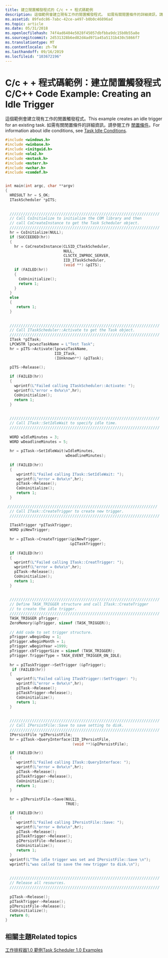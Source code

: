 ```yaml
---
title: 建立閒置觸發程式的 C/c + + 程式碼範例
description: 這個範例會建立現有工作的閒置觸發程式。 如需有關閒置條件的詳細資訊，請參閱工作閒置條件。
ms.assetid: 89fedc86-7abc-42ce-a497-b0b0c46896ad
ms.topic: article
ms.date: 05/31/2018
ms.openlocfilehash: 74f4ad6404e5028f45057dbfbba9dc15b0b55a8e
ms.sourcegitcommit: 2d531328b6ed82d4ad971a45a5131b430c5866f7
ms.translationtype: MT
ms.contentlocale: zh-TW
ms.lasthandoff: 09/16/2019
ms.locfileid: "103672196"
---
```

# <a name="cc-code-example-creating-an-idle-trigger"></a><span data-ttu-id="e687d-104">C/c + + 程式碼範例：建立閒置觸發程式</span><span class="sxs-lookup"><span data-stu-id="e687d-104">C/C++ Code Example: Creating an Idle Trigger</span></span>

<span data-ttu-id="e687d-105">這個範例會建立現有工作的閒置觸發程式。</span><span class="sxs-lookup"><span data-stu-id="e687d-105">This example creates an idle trigger for an existing task.</span></span> <span data-ttu-id="e687d-106">如需有關閒置條件的詳細資訊，請參閱工作 [閒置條件](task-idle-conditions.md)。</span><span class="sxs-lookup"><span data-stu-id="e687d-106">For information about idle conditions, see [Task Idle Conditions](task-idle-conditions.md).</span></span>


```C++
#include <windows.h>
#include <winbase.h>
#include <initguid.h>
#include <ole2.h>
#include <mstask.h>
#include <msterr.h>
#include <wchar.h>
#include <comdef.h>


int main(int argc, char **argv)
{
  HRESULT hr = S_OK;
  ITaskScheduler *pITS;
  
  
  ///////////////////////////////////////////////////////////////////
  // Call CoInitialize to initialize the COM library and then
  // call CoCreateInstance to get the Task Scheduler object.
  ///////////////////////////////////////////////////////////////////
  hr = CoInitialize(NULL);
  if (SUCCEEDED(hr))
  {
    hr = CoCreateInstance(CLSID_CTaskScheduler,
                          NULL,
                          CLSCTX_INPROC_SERVER,
                          IID_ITaskScheduler,
                          (void **) &pITS);
    if (FAILED(hr))
    {
      CoUninitialize();
      return 1;
    }
  }
  else
  {
     return 1;
  }
  
  
  ///////////////////////////////////////////////////////////////////
  // Call ITaskScheduler::Activate to get the Task object.
  ///////////////////////////////////////////////////////////////////
  ITask *pITask;
  LPCWSTR lpcwszTaskName = L"Test Task";
  hr = pITS->Activate(lpcwszTaskName,
                      IID_ITask,
                      (IUnknown**) &pITask);

  pITS->Release();
  
  if (FAILED(hr))
  {
    wprintf(L"Failed calling ITaskScheduler::Activate: ");
    wprintf(L"error = 0x%x\n",hr);
    CoUninitialize();
    return 1;
  }
  
  
  ///////////////////////////////////////////////////////////////////
  // Call ITask::SetIdleWait to specify idle time.
  ///////////////////////////////////////////////////////////////////
  
  WORD wIdleMinutes = 3;
  WORD wDeadlineMinutes = 5;
  
  hr = pITask->SetIdleWait(wIdleMinutes,
                           wDeadlineMinutes);
  
  if (FAILED(hr))
  {
     wprintf(L"Failed calling ITask::SetIdleWait: ");
     wprintf(L"error = 0x%x\n",hr);
     pITask->Release();
     CoUninitialize();
     return 1;
  }

 ///////////////////////////////////////////////////////////////////
  // Call ITask::CreateTrigger to create new trigger.
  ///////////////////////////////////////////////////////////////////
  
  ITaskTrigger *pITaskTrigger;
  WORD piNewTrigger;
  
  hr = pITask->CreateTrigger(&piNewTrigger,
                             &pITaskTrigger);
  
  if (FAILED(hr))
  {
    wprintf(L"Failed calling ITask::CreatTrigger: ");
    wprintf(L"error = 0x%x\n",hr);
    pITask->Release();
    CoUninitialize();
    return 1;
  }
  
  
  ///////////////////////////////////////////////////////////////////
  // Define TASK_TRIGGER structure and call ITask::CreateTrigger 
  // to create the idle trigger.
  ///////////////////////////////////////////////////////////////////
  TASK_TRIGGER pTrigger;
  ZeroMemory(&pTrigger, sizeof (TASK_TRIGGER));
 
  // Add code to set trigger structure.
  pTrigger.wBeginDay = 1;
  pTrigger.wBeginMonth = 1;
  pTrigger.wBeginYear =1999;
  pTrigger.cbTriggerSize = sizeof (TASK_TRIGGER); 
  pTrigger.TriggerType = TASK_EVENT_TRIGGER_ON_IDLE;
  
  hr = pITaskTrigger->SetTrigger (&pTrigger);
   if (FAILED(hr))
  {
     wprintf(L"Failed calling ITaskTrigger::SetTrigger: ");
     wprintf(L"error = 0x%x\n",hr);
     pITask->Release();
     pITaskTrigger->Release();
     CoUninitialize();
     return 1;
  } 
  
  
  ///////////////////////////////////////////////////////////////////
  // Call IPersistFile::Save to save setting to disk.
  ///////////////////////////////////////////////////////////////////
  IPersistFile *pIPersistFile;
  hr = pITask->QueryInterface(IID_IPersistFile,
                              (void **)&pIPersistFile);

  if (FAILED(hr))
  {
     wprintf(L"Failed calling ITask::QueryInterface: ");
     wprintf(L"error = 0x%x\n",hr);
     pITask->Release();
     pITaskTrigger->Release();
     CoUninitialize();
     return 1;
  }

  hr = pIPersistFile->Save(NULL,
                           TRUE);

  if (FAILED(hr))
  {
     wprintf(L"Failed calling IPersistFile::Save: ");
     wprintf(L"error = 0x%x\n",hr);
     pITask->Release();
     pITaskTrigger->Release();
     pIPersistFile->Release();
     CoUninitialize();
     return 1;
  }
  wprintf(L"The idle trigger was set and IPersistFile::Save \n");
  wprintf(L"was called to save the new trigger to disk.\n"); 
  
  
  ///////////////////////////////////////////////////////////////////
  // Release all resources.
  ///////////////////////////////////////////////////////////////////
  
  pITask->Release();
  pITaskTrigger->Release();
  pIPersistFile->Release();
  CoUninitialize();
  return 0;
}
```



## <a name="related-topics"></a><span data-ttu-id="e687d-107">相關主題</span><span class="sxs-lookup"><span data-stu-id="e687d-107">Related topics</span></span>

<dl> <dt>

[<span data-ttu-id="e687d-108">工作排程器1.0 範例</span><span class="sxs-lookup"><span data-stu-id="e687d-108">Task Scheduler 1.0 Examples</span></span>](task-scheduler-1-0-examples.md)
</dt> </dl>

 

 




